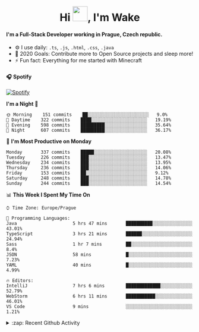 <h1 align="center">Hi <img src="https://raw.githubusercontent.com/MrWakeCZ/MrWakeCZ/master/Hi.gif" width="40px" />, I'm Wake</h1>

#### I'm a Full-Stack Developer working in Prague, Czech republic.
- ⚙️ I use daily: `.ts`, `.js`, `.html`, `.css`, `.java`
- 🥅 2020 Goals: Contribute more to Open Source projects and sleep more!
- ⚡ Fun fact: Everything for me started with Minecraft

#### 🎧 Spotify
[![Spotify](https://novatorem-delta-eight.vercel.app/api/spotify)](https://open.spotify.com/user/wakeecz)

<!--START_SECTION:waka-->
**I'm a Night 🦉** 

```text
🌞 Morning    151 commits    ██░░░░░░░░░░░░░░░░░░░░░░░   9.0% 
🌆 Daytime    322 commits    ████░░░░░░░░░░░░░░░░░░░░░   19.19% 
🌃 Evening    598 commits    █████████░░░░░░░░░░░░░░░░   35.64% 
🌙 Night      607 commits    █████████░░░░░░░░░░░░░░░░   36.17%

```
📅 **I'm Most Productive on Monday** 

```text
Monday       337 commits    █████░░░░░░░░░░░░░░░░░░░░   20.08% 
Tuesday      226 commits    ███░░░░░░░░░░░░░░░░░░░░░░   13.47% 
Wednesday    234 commits    ███░░░░░░░░░░░░░░░░░░░░░░   13.95% 
Thursday     236 commits    ███░░░░░░░░░░░░░░░░░░░░░░   14.06% 
Friday       153 commits    ██░░░░░░░░░░░░░░░░░░░░░░░   9.12% 
Saturday     248 commits    ███░░░░░░░░░░░░░░░░░░░░░░   14.78% 
Sunday       244 commits    ███░░░░░░░░░░░░░░░░░░░░░░   14.54%

```


📊 **This Week I Spent My Time On** 

```text
⌚︎ Time Zone: Europe/Prague

💬 Programming Languages: 
Java                     5 hrs 47 mins       ██████████░░░░░░░░░░░░░░░   43.01% 
TypeScript               3 hrs 21 mins       ██████░░░░░░░░░░░░░░░░░░░   24.94% 
Sass                     1 hr 7 mins         ██░░░░░░░░░░░░░░░░░░░░░░░   8.4% 
JSON                     58 mins             █░░░░░░░░░░░░░░░░░░░░░░░░   7.23% 
YAML                     40 mins             █░░░░░░░░░░░░░░░░░░░░░░░░   4.99%

🔥 Editors: 
IntelliJ                 7 hrs 6 mins        █████████████░░░░░░░░░░░░   52.79% 
WebStorm                 6 hrs 11 mins       ███████████░░░░░░░░░░░░░░   46.01% 
VS Code                  9 mins              ░░░░░░░░░░░░░░░░░░░░░░░░░   1.21%

```


<!--END_SECTION:waka-->

<details>
  <summary>:zap: Recent Github Activity</summary>

<!--START_SECTION:activity-->
1. ❌ Closed PR [#88](https://github.com/waked-cz/corgi/pull/88) in [waked-cz/corgi](https://github.com/waked-cz/corgi)
2. 🗣 Commented on [#6](https://github.com/craftmania-cz/craftlobby/issues/6) in [craftmania-cz/craftlobby](https://github.com/craftmania-cz/craftlobby)
3. ❗️ Closed issue [#574](https://github.com/Zrips/Residence/issues/574) in [Zrips/Residence](https://github.com/Zrips/Residence)
4. 🗣 Commented on [#574](https://github.com/Zrips/Residence/issues/574) in [Zrips/Residence](https://github.com/Zrips/Residence)
5. 🎉 Merged PR [#13](https://github.com/craftmania-cz/craftmanager/pull/13) in [craftmania-cz/craftmanager](https://github.com/craftmania-cz/craftmanager)
<!--END_SECTION:activity-->

</details>
